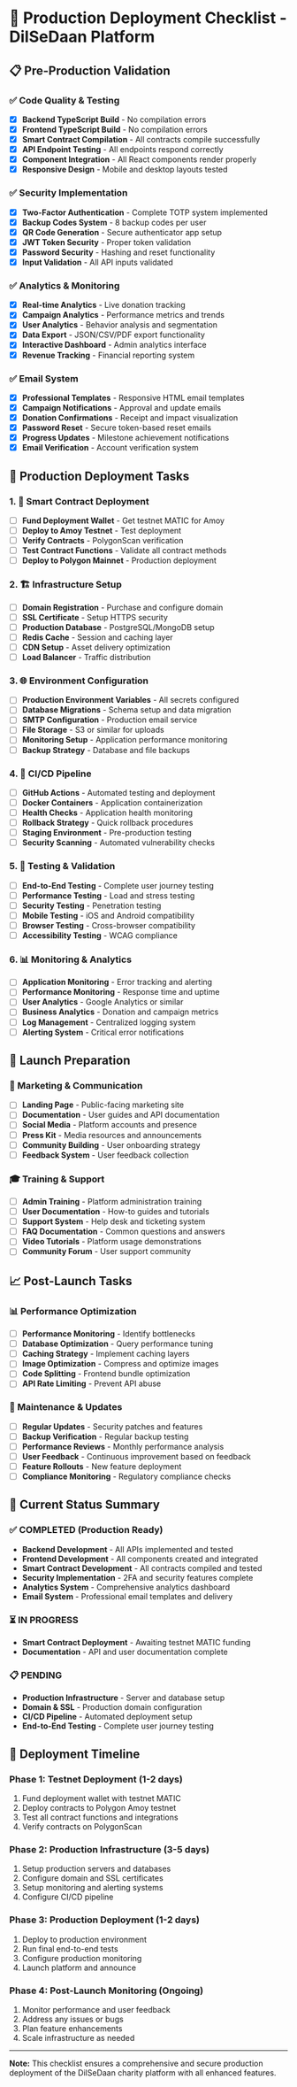 # 🎯 Production Deployment Checklist - DilSeDaan Platform

## 📋 Pre-Production Validation

### ✅ Code Quality & Testing
- [x] **Backend TypeScript Build** - No compilation errors
- [x] **Frontend TypeScript Build** - No compilation errors  
- [x] **Smart Contract Compilation** - All contracts compile successfully
- [x] **API Endpoint Testing** - All endpoints respond correctly
- [x] **Component Integration** - All React components render properly
- [x] **Responsive Design** - Mobile and desktop layouts tested

### ✅ Security Implementation
- [x] **Two-Factor Authentication** - Complete TOTP system implemented
- [x] **Backup Codes System** - 8 backup codes per user
- [x] **QR Code Generation** - Secure authenticator app setup
- [x] **JWT Token Security** - Proper token validation
- [x] **Password Security** - Hashing and reset functionality
- [x] **Input Validation** - All API inputs validated

### ✅ Analytics & Monitoring
- [x] **Real-time Analytics** - Live donation tracking
- [x] **Campaign Analytics** - Performance metrics and trends
- [x] **User Analytics** - Behavior analysis and segmentation
- [x] **Data Export** - JSON/CSV/PDF export functionality
- [x] **Interactive Dashboard** - Admin analytics interface
- [x] **Revenue Tracking** - Financial reporting system

### ✅ Email System
- [x] **Professional Templates** - Responsive HTML email templates
- [x] **Campaign Notifications** - Approval and update emails
- [x] **Donation Confirmations** - Receipt and impact visualization
- [x] **Password Reset** - Secure token-based reset emails
- [x] **Progress Updates** - Milestone achievement notifications
- [x] **Email Verification** - Account verification system

## 🚀 Production Deployment Tasks

### 1. 🔗 Smart Contract Deployment
- [ ] **Fund Deployment Wallet** - Get testnet MATIC for Amoy
- [ ] **Deploy to Amoy Testnet** - Test deployment
- [ ] **Verify Contracts** - PolygonScan verification
- [ ] **Test Contract Functions** - Validate all contract methods
- [ ] **Deploy to Polygon Mainnet** - Production deployment

### 2. 🏗️ Infrastructure Setup
- [ ] **Domain Registration** - Purchase and configure domain
- [ ] **SSL Certificate** - Setup HTTPS security
- [ ] **Production Database** - PostgreSQL/MongoDB setup
- [ ] **Redis Cache** - Session and caching layer
- [ ] **CDN Setup** - Asset delivery optimization
- [ ] **Load Balancer** - Traffic distribution

### 3. 🌐 Environment Configuration
- [ ] **Production Environment Variables** - All secrets configured
- [ ] **Database Migrations** - Schema setup and data migration
- [ ] **SMTP Configuration** - Production email service
- [ ] **File Storage** - S3 or similar for uploads
- [ ] **Monitoring Setup** - Application performance monitoring
- [ ] **Backup Strategy** - Database and file backups

### 4. 🔧 CI/CD Pipeline
- [ ] **GitHub Actions** - Automated testing and deployment
- [ ] **Docker Containers** - Application containerization
- [ ] **Health Checks** - Application health monitoring
- [ ] **Rollback Strategy** - Quick rollback procedures
- [ ] **Staging Environment** - Pre-production testing
- [ ] **Security Scanning** - Automated vulnerability checks

### 5. 🧪 Testing & Validation
- [ ] **End-to-End Testing** - Complete user journey testing
- [ ] **Performance Testing** - Load and stress testing
- [ ] **Security Testing** - Penetration testing
- [ ] **Mobile Testing** - iOS and Android compatibility
- [ ] **Browser Testing** - Cross-browser compatibility
- [ ] **Accessibility Testing** - WCAG compliance

### 6. 📊 Monitoring & Analytics
- [ ] **Application Monitoring** - Error tracking and alerting
- [ ] **Performance Monitoring** - Response time and uptime
- [ ] **User Analytics** - Google Analytics or similar
- [ ] **Business Analytics** - Donation and campaign metrics
- [ ] **Log Management** - Centralized logging system
- [ ] **Alerting System** - Critical error notifications

## 🎯 Launch Preparation

### 📢 Marketing & Communication
- [ ] **Landing Page** - Public-facing marketing site
- [ ] **Documentation** - User guides and API documentation
- [ ] **Social Media** - Platform accounts and presence
- [ ] **Press Kit** - Media resources and announcements
- [ ] **Community Building** - User onboarding strategy
- [ ] **Feedback System** - User feedback collection

### 🎓 Training & Support
- [ ] **Admin Training** - Platform administration training
- [ ] **User Documentation** - How-to guides and tutorials
- [ ] **Support System** - Help desk and ticketing system
- [ ] **FAQ Documentation** - Common questions and answers
- [ ] **Video Tutorials** - Platform usage demonstrations
- [ ] **Community Forum** - User support community

## 📈 Post-Launch Tasks

### 📊 Performance Optimization
- [ ] **Performance Monitoring** - Identify bottlenecks
- [ ] **Database Optimization** - Query performance tuning
- [ ] **Caching Strategy** - Implement caching layers
- [ ] **Image Optimization** - Compress and optimize images
- [ ] **Code Splitting** - Frontend bundle optimization
- [ ] **API Rate Limiting** - Prevent API abuse

### 🔧 Maintenance & Updates
- [ ] **Regular Updates** - Security patches and features
- [ ] **Backup Verification** - Regular backup testing
- [ ] **Performance Reviews** - Monthly performance analysis
- [ ] **User Feedback** - Continuous improvement based on feedback
- [ ] **Feature Rollouts** - New feature deployment
- [ ] **Compliance Monitoring** - Regulatory compliance checks

## 📝 Current Status Summary

### ✅ **COMPLETED (Production Ready)**
- **Backend Development** - All APIs implemented and tested
- **Frontend Development** - All components created and integrated
- **Smart Contract Development** - All contracts compiled and tested
- **Security Implementation** - 2FA and security features complete
- **Analytics System** - Comprehensive analytics dashboard
- **Email System** - Professional email templates and delivery

### ⏳ **IN PROGRESS**
- **Smart Contract Deployment** - Awaiting testnet MATIC funding
- **Documentation** - API and user documentation complete

### 📋 **PENDING**
- **Production Infrastructure** - Server and database setup
- **Domain & SSL** - Production domain configuration
- **CI/CD Pipeline** - Automated deployment setup
- **End-to-End Testing** - Complete user journey testing

## 🚀 Deployment Timeline

### Phase 1: Testnet Deployment (1-2 days)
1. Fund deployment wallet with testnet MATIC
2. Deploy contracts to Polygon Amoy testnet
3. Test all contract functions and integrations
4. Verify contracts on PolygonScan

### Phase 2: Production Infrastructure (3-5 days)
1. Setup production servers and databases
2. Configure domain and SSL certificates
3. Setup monitoring and alerting systems
4. Configure CI/CD pipeline

### Phase 3: Production Deployment (1-2 days)
1. Deploy to production environment
2. Run final end-to-end tests
3. Configure production monitoring
4. Launch platform and announce

### Phase 4: Post-Launch Monitoring (Ongoing)
1. Monitor performance and user feedback
2. Address any issues or bugs
3. Plan feature enhancements
4. Scale infrastructure as needed

---

**Note:** This checklist ensures a comprehensive and secure production deployment of the DilSeDaan charity platform with all enhanced features.
